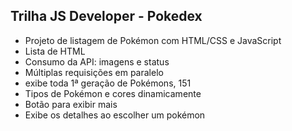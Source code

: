 ## Trilha JS Developer - Pokedex
- Projeto de listagem de Pokémon com HTML/CSS e JavaScript
- Lista de HTML
- Consumo da API: imagens e status
- Múltiplas requisições em paralelo
- exibe toda 1ª geração de Pokémons, 151
- Tipos de Pokémon e cores dinamicamente
- Botão para exibir mais
- Exibe os detalhes ao escolher um pokémon

